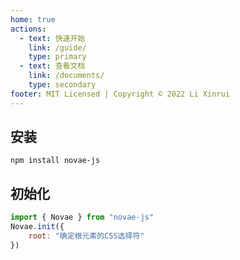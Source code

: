 ```yaml
---   
home: true
actions: 
  - text: 快速开始
    link: /guide/
    type: primary
  - text: 查看文档
    link: /documents/
    type: secondary	
footer: MIT Licensed | Copyright © 2022 Li Xinrui
---
```

## 安装

```shell
npm install novae-js
```


## 初始化

```javascript
import { Novae } from "novae-js"
Novae.init({
	root: "确定根元素的CSS选择符"
})
```